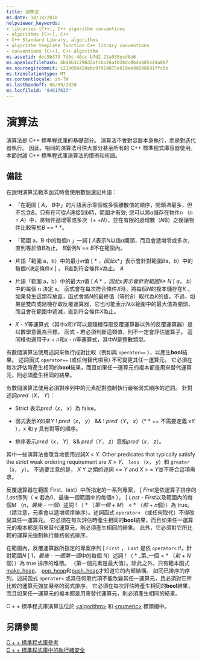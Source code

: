 ```yaml
---
title: 演算法
ms.date: 10/18/2018
helpviewer_keywords:
- libraries [C++], C++ algorithm conventions
- algorithms [C++], C++
- C++ Standard Library, algorithms
- algorithm template function C++ library conventions
- conventions [C++], C++ algorithm
ms.assetid: dec9b373-7d5c-46cc-b7d2-21a938ecd0a6
ms.openlocfilehash: 4b49b3c296d3afcbb26af028dc0b4a885444a897
ms.sourcegitcommit: c21b05042debc97d14875e019ee9d698691ffc0b
ms.translationtype: MT
ms.contentlocale: zh-TW
ms.lasthandoff: 06/09/2020
ms.locfileid: "84617637"
---
```

# <a name="algorithms"></a>演算法

演算法是 C++ 標準程式庫的基礎部分。 演算法不會對容器本身執行，而是對迭代器執行。 因此，相同的演算法可供大部分甚至所有的 C++ 標準程式庫容器使用。 本節討論 C++ 標準程式庫演算法的慣例和術語。

## <a name="remarks"></a>備註

在說明演算法範本函式時會使用數個速記片語：

- 「在範圍 \[ *A*， *B*中」的片語表示零個或多個離散值的順序，開頭*為*最多，但不包含*B*。只有在可從*A*連接到*b*時，範圍才有效; 您可以將*a*儲存在物件*n* （*n*  =  *A*）中、將物件遞增零或多次（+ +*N*），並在有限的遞增數（*N*B）之後讓物件比較等於*B*  ==  * *。

- 「範圍 a，B 中的每個*n* 」一詞 \[ *A*表示*N*以值*a*開頭，而且會遞增零或多次，直到等於值*B*為止。 *B*案例*N*  ==  *B*不在範圍內。

- 片語「範圍 a，b）中的最小*n*值 \[ * *，因此*x*」表示會針對範圍*B*a，b）中的每個*n*決定條件*x* \[ ， *B*直到符合條件*x*為止。 *A*

- 片語「範圍 a，b）中的最大*n*值 \[ *A* * *，因此*x*表示會針對範圍*X* *N* \[ *a*， *b*）中的每個 n 決定 x。 函式會在每次符合條件*X*時，將每個*N*的複本儲存在*K* 。 如果發生這類存放區，函式會將*N*的最終值（等於*B*）取代為*K*的值。不過，如果是雙向或隨機存取反覆運算器，它也可能表示*N*以範圍中的最大值為開頭，而且會在範圍中遞減，直到符合條件*X*為止。

- *X*  -  *Y*等運算式（其中*x*和*Y*可以是隨機存取反覆運算器以外的反覆運算器）是以數學意義為目標。 函式 **-** 若必須判斷這類值，則不一定會評估運算子。 這同樣也適用于*x*  +  *n*和*x*  -  *n*等運算式，其中*N*是整數類型。

有數個演算法使用述詞來執行成對比較（例如與 `operator==` ），以產生**bool**結果。 述詞函式 `operator==` (或任何替代項目) 不可變更其任一運算元。 它必須在每次評估時產生相同的**bool**結果，而且如果任一運算元的複本都是用來替代運算元，則必須產生相同的結果。

有數個演算法使用必須對序列中的元素配對強制執行嚴格弱式順序的述詞。 針對述詞*pred*（*X*， *Y*）：

- Strict 表示*pred*（*x*， *x*）為 false。

- 弱式表示*X*如果*Y* \! *pred*（*x*， *y*）  && \! *pred*（*Y*， *x*）（* *  ==  不需要定義 x*Y* ），x 和 y 具有對等的順序。

- 排序表示*pred*（*x*， *Y*）  && *pred*（*Y*， *z*）意指*pred*（*x*， *z*）。

其中一些演算法會隱含地使用述詞*X* \< *Y*. Other predicates that typically satisfy the strict weak ordering requirement are *X* > *Y*、 `less` （*x*， *y*）和 `greater` （*x*， *y*）。 不過要注意的是， *X* Y 之類的述詞 \<= *Y* and *X* > =  *Y*並不符合這項需求。

反覆運算器在範圍 First、last）中所指定的一系列專案， \[ *First*是依運算子排序的*Last*序列（ **<** 若為0、最後一個範圍中的每個*n* ）， \[ *Last*  -  *First*以及範圍內的每個*M* （*n*，*最後*  -  *一個*）述詞 \! （ \* （*第一個*  +  *M*） < \* （*前*  +  *n*個））為 true。 （請注意，元素會以遞增順序排序）。述詞函式 `operator<` （或任何取代）不得改變其任一運算元。 它必須在每次評估時產生相同的**bool**結果，而且如果任一運算元的複本都是用來替代運算元，則必須產生相同的結果。 此外，它必須對它所比較的運算元強制執行嚴格弱式排序。

在範圍內，反覆運算器所指定的專案序列 \[ `First` ， `Last` 是依 `operator<` if，針對範圍*N* \[ 1，*最後*  -  *一個第一個*中的每個 N）述詞 \! （ \* _第_一個  <  \* （*前*  +  *N*個））為 true 排序的堆積。 （第一個元素是最大值）。除此之外，只有範本函式[make_heap](algorithm-functions.md#make_heap)、 [pop_heap](algorithm-functions.md#pop_heap)和[push_heap](algorithm-functions.md#push_heap)才知道它的內部結構。 如同已排序的序列，述詞函式 `operator<` 或其任何取代項不能改變其任一運算元，且必須對它所比較的運算元強加嚴格的弱式排序。 它必須在每次評估時產生相同的**bool**結果，而且如果任一運算元的複本都是用來替代運算元，則必須產生相同的結果。

C + + 標準程式庫演算法位於 [\<algorithm>](algorithm.md) 和 [\<numeric>](numeric.md) 標頭檔中。

## <a name="see-also"></a>另請參閱

[C + + 標準程式庫參考](cpp-standard-library-reference.md)\
[C + + 標準程式庫中的執行緒安全](thread-safety-in-the-cpp-standard-library.md)
